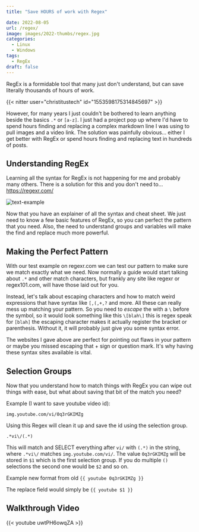 ```yaml
---
title: "Save HOURS of work with Regex"

date: 2022-08-05
url: /regex/
image: images/2022-thumbs/regex.jpg
categories:
  - Linux
  - Windows
tags:
  - RegEx
draft: false
---
```

RegEx is a formidable tool that many just don't understand, but can save literally thousands of hours of work.
<!--more-->
{{< nitter user="christitustech" id="1553598175314845697" >}}

However, for many years I just couldn't be bothered to learn anything beside the basics `.*` or `[a-z]`. I just had a project pop up where I'd have to spend hours finding and replacing a complex markdown line I was using to pull images and a video link. The solution was painfully obvious... either I get better with RegEx or spend hours finding and replacing text in hundreds of posts.

## Understanding RegEx
Learning all the syntax for RegEx is not happening for me and probably many others. There is a solution for this and you don't need to... <https://regexr.com/>

![text-example](/images/2022/regex/text-example.png)

Now that you have an explainer of all the syntax and cheat sheet. We just need to know a few basic features of RegEx, so you can perfect the pattern that you need. Also, the need to understand groups and variables will make the find and replace much more powerful. 

## Making the Perfect Pattern
With our test example on regexr.com we can test our pattern to make sure we match exactly what we need. Now normally a guide would start talking about `.*` and other match characters, but frankly any site like regexr or regex101.com, will have those laid out for you. 

Instead, let's talk about escaping characters and how to match weird expressions that have syntax like `[,(,+,?` and more. All these can really mess up matching your pattern. So you need to *escape* the with a `\` before the symbol, so it would look something like this `\[blah\]` this is regex speak for `[blah]` the escaping character makes it actually register the bracket or parenthesis. Without it, it will probably just give you some syntax error. 

The websites I gave above are perfect for pointing out flaws in your pattern or maybe you missed escaping that + sign or question mark. It's why having these syntax sites available is vital. 

## Selection Groups
Now that you understand how to match things with RegEx you can wipe out things with ease, but what about saving that bit of the match you need? 

Example (I want to save youtube video id):

```
img.youtube.com/vi/0q3rGKIMZg
```

Using this Regex will clean it up and save the id using the selection group. 

```
.*vi\/(.*)
```

This will match and SELECT everything after `vi/`  with `(.*)` in the string, where `.*vi\/` matches `img.youtube.com/vi/`. The value `0q3rGKIMZg` will be stored in `$1` which is the first selection group. If you do multiple `()` selections the second one would be `$2` and so on.

Example new format from old `{{ youtube 0q3rGKIMZg }}`

The replace field would simply be `{{ youtube $1 }}`

## Walkthrough Video

{{< youtube uwtPH6owqZA >}}
